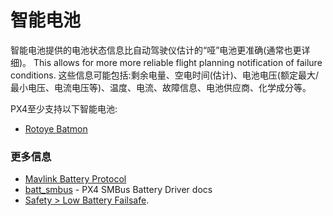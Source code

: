 # 智能电池

智能电池提供的电池状态信息比自动驾驶仪估计的“哑”电池更准确(通常也更详细)。
This allows for more more reliable flight planning notification of failure conditions.
这些信息可能包括:剩余电量、空电时间(估计)、电池电压(额定最大/最小电压、电流电压等)、温度、电流、故障信息、电池供应商、化学成分等。

PX4至少支持以下智能电池:

- [Rotoye Batmon](../smart_batteries/rotoye_batmon.md)

### 更多信息

- [Mavlink Battery Protocol](https://mavlink.io/en/services/battery.html)
- [batt_smbus](../modules/modules_driver.md) - PX4 SMBus Battery Driver docs
- [Safety > Low Battery Failsafe](../config/safety.md#battery-level-failsafe).
